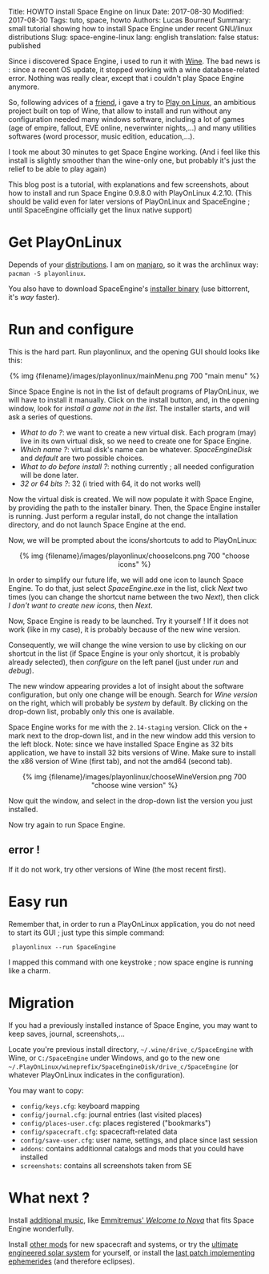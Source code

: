 Title: HOWTO install Space Engine on linux
Date: 2017-08-30
Modified: 2017-08-30
Tags: tuto, space, howto
Authors: Lucas Bourneuf
Summary: small tutorial showing how to install Space Engine under recent GNU/linux distributions
Slug: space-engine-linux
lang: english
translation: false
status: published

Since i discovered Space Engine, i used to run it with [Wine](https://en.wikipedia.org/wiki/Wine%20(software)).
The bad news is : since a recent OS update,
it stopped working with a wine database-related error. Nothing was really clear,
except that i couldn't play Space Engine anymore.

So, following advices of a [friend](https://pro-domo.ddns.net/blog),
i gave a try to [Play on Linux](https://en.wikipedia.org/wiki/PlayOnLinux),
an ambitious project built on top of Wine, that allow to install and run without any configuration needed many windows software,
including a lot of games (age of empire, fallout, EVE online, neverwinter nights,…) and many utilities softwares (word processor, music edition, education,…).

I took me about 30 minutes to get Space Engine working.
(And i feel like this install is slightly smoother than the wine-only one, but probably it's just the relief to be able to play again)

This blog post is a tutorial, with explanations and few screenshots, about how to install and run Space Engine 0.9.8.0 with PlayOnLinux 4.2.10.
(This should be valid even for later versions of PlayOnLinux and SpaceEngine ; until SpaceEngine officially get the linux native support)


# Get PlayOnLinux
Depends of your [distributions](https://www.playonlinux.com/en/download.html).
I am on [manjaro](https://manjaro.org/), so it was the archlinux way: `pacman -S playonlinux`.

You also have to download SpaceEngine's [installer binary](http://spaceengine.org/download/spaceengine) (use bittorrent, it's *way* faster).


# Run and configure
This is the hard part. Run playonlinux, and the opening GUI should looks like this:

<center>{% img {filename}/images/playonlinux/mainMenu.png 700 "main menu" %}</center>

Since Space Engine is not in the list of default programs of PlayOnLinux, we will have to install it manually.
Click on the install button, and, in the opening window, look for *install a game not in the list*.
The installer starts, and will ask a series of questions.

- *What to do ?*: we want to create a new virtual disk. Each program (may) live in its own virtual disk, so we need to create one for Space Engine.
- *Which name ?*: virtual disk's name can be whatever. *SpaceEngineDisk* and *default* are two possible choices.
- *What to do before install ?*: nothing currently ; all needed configuration will be done later.
- *32 or 64 bits ?*: 32 (i tried with 64, it do not works well)

Now the virtual disk is created. We will now populate it with Space Engine, by providing the path to the installer binary.
Then, the Space Engine installer is running.
Just perform a regular install, do not change the intallation directory, and do not launch Space Engine at the end.

Now, we will be prompted about the icons/shortcuts to add to PlayOnLinux:

<center>{% img {filename}/images/playonlinux/chooseIcons.png 700 "choose icons" %}</center>

In order to simplify our future life, we will add one icon to launch Space Engine. To do that, just select *SpaceEngine.exe* in the list,
click *Next* two times (you can change the shortcut name between the two *Next*),
then click *I don't want to create new icons*, then *Next*.

Now, Space Engine is ready to be launched. Try it yourself !
If it does not work (like in my case), it is probably because of the new wine version.

Consequently, we will change the wine version to use by clicking on our shortcut in the list
(if Space Engine is your only shortcut, it is probably already selected), then *configure* on the left panel (just under *run* and *debug*).

The new window appearing provides a lot of insight about the software configuration, but only one change will be enough.
Search for *Wine version* on the right, which will probably be *system* by default. By clicking on the drop-down list, probably only this one is available.

Space Engine works for me with the `2.14-staging` version. Click on the `+` mark next to the drop-down list,
and in the new window add this version to the left block.
Note: since we have installed Space Engine as 32 bits application,
we have to install 32 bits versions of Wine. Make sure to install the x86 version of Wine (first tab), and not the amd64 (second tab).

<center>{% img {filename}/images/playonlinux/chooseWineVersion.png 700 "choose wine version" %}</center>

Now quit the window, and select in the drop-down list the version you just installed.

Now try again to run Space Engine.


## error !
If it do not work, try other versions of Wine (the most recent first).


# Easy run
Remember that, in order to run a PlayOnLinux application, you do not need to start its GUI ; just type this simple command:

     playonlinux --run SpaceEngine

I mapped this command with one keystroke ; now space engine is running like a charm.

# Migration
If you had a previously installed instance of Space Engine, you may want to keep saves, journal, screenshots,…

Locate you're previous install directory, `~/.wine/drive_c/SpaceEngine` with Wine, or `C:/SpaceEngine` under Windows,
and go to the new one `~/.PlayOnLinux/wineprefix/SpaceEngineDisk/drive_c/SpaceEngine` (or whatever PlayOnLinux indicates in the configuration).

You may want to copy:

- `config/keys.cfg`: keyboard mapping
- `config/journal.cfg`: journal entries (last visited places)
- `config/places-user.cfg`: places registered ("bookmarks")
- `config/spacecraft.cfg`: spacecraft-related data
- `config/save-user.cfg`: user name, settings, and place since last session
- `addons`: contains additionnal catalogs and mods that you could have installed
- `screenshots`: contains all screenshots taken from SE


# What next ?
Install [additional music](http://forum.spaceengine.org/viewtopic.php?f=3&t=163),
like [Emmitremus' *Welcome to Nova*](https://www.jamendo.com/track/1219424/welcome-to-nova) that fits Space Engine wonderfully.

Install [other mods](http://forum.spaceengine.org/viewtopic.php?f=3&t=142) for new spacecraft and systems,
or try the [ultimate engineered solar system](https://lucas.bourneuf.net/blog/uess.html) for yourself,
or install the [last patch implementing ephemerides](http://spaceengine.org/news/patch0980e/) (and therefore eclipses).
